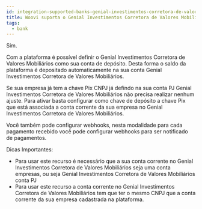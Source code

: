 ```yaml
---
id: integration-supported-banks-genial-investimentos-corretora-de-valores-mobiliários
title: Woovi suporta o Genial Investimentos Corretora de Valores Mobiliários ?
tags:
  - bank
---
```


Sim.

Com a plataforma é possível definir o Genial Investimentos Corretora de Valores Mobiliários como sua conta de depósito. Desta forma o saldo da plataforma é depositado automaticamente na sua conta Genial Investimentos Corretora de Valores Mobiliários.

Se sua empresa já tem a chave Pix CNPJ já defindo na sua conta PJ Genial Investimentos Corretora de Valores Mobiliários não precisa realizar nenhum ajuste. Para ativar basta configurar como chave de depósito a chave Pix que está associada a conta corrente da sua empresa no Genial Investimentos Corretora de Valores Mobiliários.

Você também pode configurar webhooks, nesta modalidade para cada pagamento recebido você pode configurar webhooks para ser notificado de pagamentos.

Dicas Importantes:

- Para usar este recurso é necessário que a sua conta corrente no Genial Investimentos Corretora de Valores Mobiliários seja uma conta empresas, ou seja Genial Investimentos Corretora de Valores Mobiliários conta PJ
- Para usar este recurso a conta corrente no Genial Investimentos Corretora de Valores Mobiliários tem que ter o mesmo CNPJ que a conta corrente da sua empresa cadastrada na plataforma.
